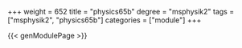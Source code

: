 +++
weight = 652
title = "physics65b"
degree = "msphysik2"
tags = ["msphysik2", "physics65b"]
categories = ["module"]
+++

{{< genModulePage >}}
